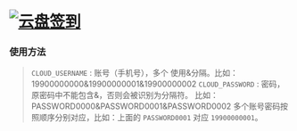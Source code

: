 # [![云盘签到](https://github.com/womade/Cloud189-Actions/actions/workflows/checkin.yml/badge.svg)](https://github.com/womade/Cloud189-Actions/actions/workflows/checkin.yml)

### 使用方法
> `CLOUD_USERNAME` : 账号（手机号），多个 使用&分隔。比如：19900000000&19900000001&19900000002
> `CLOUD_PASSWORD` : 密码，原密码中不能包含&，否则会被识别为分隔符。 比如：PASSWORD0000&PASSWORD0001&PASSWORD0002
多个账号密码按照顺序分别对应，比如：上面的 `PASSWORD0001` 对应 `19900000001`。

